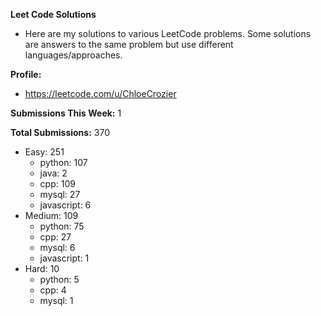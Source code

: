 **Leet Code Solutions**

- Here are my solutions to various LeetCode problems. Some solutions are answers to the same problem but use different languages/approaches.

**Profile:**

- https://leetcode.com/u/ChloeCrozier

**Submissions This Week:** 1

**Total Submissions:** 370
- Easy: 251
  - python: 107
  - java: 2
  - cpp: 109
  - mysql: 27
  - javascript: 6
- Medium: 109
  - python: 75
  - cpp: 27
  - mysql: 6
  - javascript: 1
- Hard: 10
  - python: 5
  - cpp: 4
  - mysql: 1